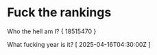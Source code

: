 # Fuck the rankings

Who the hell am I?
{ 18515470 }

What fucking year is it?
[ 2025-04-16T04:30:00Z ]
